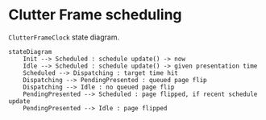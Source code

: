 # Clutter Frame scheduling

`ClutterFrameClock` state diagram.

```mermaid
stateDiagram
    Init --> Scheduled : schedule update() -> now
    Idle --> Scheduled : schedule update() -> given presentation time
    Scheduled --> Dispatching : target time hit
    Dispatching --> PendingPresented : queued page flip
    Dispatching --> Idle : no queued page flip
    PendingPresented --> Scheduled : page flipped, if recent schedule update
    PendingPresented --> Idle : page flipped
```
